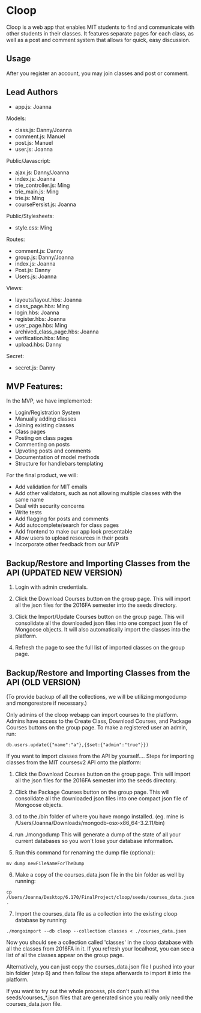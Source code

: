 # Cloop

Cloop is a web app that enables MIT students to find and communicate with other students in their classes. It features separate pages for each class, as well as a post and comment system that allows for quick, easy discussion.

## Usage

After you register an account, you may join classes and post or comment.

## Lead Authors

- app.js: Joanna

Models:
- class.js: Danny/Joanna
- comment.js: Manuel
- post.js: Manuel
- user.js: Joanna

Public/Javascript:
- ajax.js: Danny/Joanna
- index.js: Joanna
- trie_controller.js: Ming
- trie_main.js: Ming
- trie.js: Ming
- coursePersist.js: Joanna

Public/Stylesheets:
- style.css: Ming

Routes:
- comment.js: Danny
- group.js: Danny/Joanna
- index.js: Joanna
- Post.js: Danny
- Users.js: Joanna

Views:
- layouts/layout.hbs: Joanna
- class_page.hbs: Ming
- login.hbs: Joanna
- register.hbs: Joanna
- user_page.hbs: Ming
- archived_class_page.hbs: Joanna
- verification.hbs: Ming
- upload.hbs: Danny

Secret:
- secret.js: Danny

## MVP Features:

In the MVP, we have implemented:
- Login/Registration System
- Manually adding classes
- Joining existing classes
- Class pages
- Posting on class pages
- Commenting on posts
- Upvoting posts and comments
- Documentation of model methods
- Structure for handlebars templating

For the final product, we will:
- Add validation for MIT emails
- Add other validators, such as not allowing multiple classes with the same name
- Deal with security concerns
- Write tests 
- Add flagging for posts and comments
- Add autocomplete/search for class pages
- Add frontend to make our app look presentable
- Allow users to upload resources in their posts
- Incorporate other feedback from our MVP


## Backup/Restore and Importing Classes from the API (UPDATED NEW VERSION)

1) Login with admin credentials.


2) Click the Download Courses button on the group page. This will import all the json files for the 2016FA semester into the seeds directory.


3) Click the Import/Update Courses button on the group page. This will consolidate all the downloaded json files into one compact json file of Mongoose objects. It will also automatically import the classes into the platform. 


4) Refresh the page to see the full list of imported classes on the group page.



## Backup/Restore and Importing Classes from the API (OLD VERSION)
(To provide backup of all the collections, we will be utilizing mongodump and mongorestore if necessary.)


Only admins of the cloop webapp can import courses to the platform. Admins have access to the Create Class, Download Courses, and Package Courses buttons on the group page. To make a registered user an admin, run:

```
db.users.update({"name":"a"},{$set:{"admin":"true"}})
```


If you want to import classes from the API by yourself....
Steps for importing classes from the MIT coursesv2 API onto the platform:


1) Click the Download Courses button on the group page. This will import all the json files for the 2016FA semester into the seeds directory.


2) Click the Package Courses button on the group page. This will consolidate all the downloaded json files into one compact json file of Mongoose objects.


3) cd to the /bin folder of where you have mongo installed. (eg. mine is /Users/Joanna/Downloads/mongodb-osx-x86_64-3.2.11/bin)


4) run ./mongodump 
This will generate a dump of the state of all your current databases so you won't lose your database information. 

5) Run this command for renaming the dump file (optional):

```
mv dump newFileNameForTheDump
```

6) Make a copy of the courses_data.json file in the bin folder as well by running:

```
cp /Users/Joanna/Desktop/6.170/FinalProject/cloop/seeds/courses_data.json .
```

7) Import the courses_data file as a collection into the existing cloop database by running:

```
./mongoimport --db cloop --collection classes < ./courses_data.json
```

Now you should see a collection called 'classes' in the cloop database with all the classes from 2016FA in it. If you refresh your localhost, you can see a list of all the classes appear on the group page.


Alternatively, you can just copy the courses_data.json file I pushed into your bin folder (step 6) and then follow the steps afterwards to import it into the platform. 


If you want to try out the whole process, pls don't push all the seeds/courses_*.json files that are generated since you really only need the courses_data.json file.

